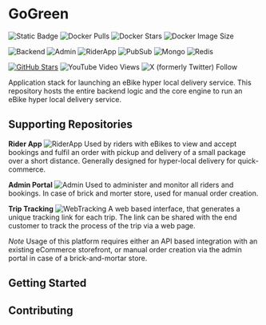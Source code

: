 # GoGreen
![Static Badge](https://img.shields.io/badge/Read-Docs-blue)
![Docker Pulls](https://img.shields.io/docker/pulls/blobcity/db)
![Docker Stars](https://img.shields.io/docker/stars/blobcity/db)
![Docker Image Size](https://img.shields.io/docker/image-size/blobcity/db)

![Backend](https://img.shields.io/badge/Backend-NodeJS-red)
![Admin](https://img.shields.io/badge/Administration-React-orange)
![RiderApp](https://img.shields.io/badge/Rider%20App-React%20Native-yellow)
![PubSub](https://img.shields.io/badge/PubSub-Kafka-olive)
![Mongo](https://img.shields.io/badge/Storage-MongoDB-green)
![Redis](https://img.shields.io/badge/Cache-Redis-lime)

[![GitHub Stars](https://shields.io/github/stars/mpensystems?style=social)](https://github.com/mpensystems)
![YouTube Video Views](https://img.shields.io/youtube/views/r76OIfLlm10)
![X (formerly Twitter) Follow](https://img.shields.io/twitter/follow/MP_Ensystems)

Application stack for launching an eBike hyper local delivery service. This repository hosts the entire
backend logic and the core engine to run an eBike hyper local delivery service. 

## Supporting Repositories
**Rider App** ![RiderApp](https://img.shields.io/badge/React%20Native-yellow) Used by riders with eBikes to view and accept bookings and fulfil an order with pickup and delivery of a small package over a short distance. Generally designed for hyper-local delivery for quick-commerce.

**Admin Portal** ![Admin](https://img.shields.io/badge/React-orange) Used to administer and monitor all riders and bookings. In case of brick and morter store, used for manual order creation.

**Trip Tracking** ![WebTracking](https://img.shields.io/badge/React-green) A web based interface, that generates a unique tracking link for each trip. The link can be shared with the end customer
to track the process of the trip via a web page.

*Note* Usage of this platform requires either an API based integration with an existing eCommerce storefront, or manual
order creation via the admin portal in case of a brick-and-mortar store. 

## Getting Started

## Contributing